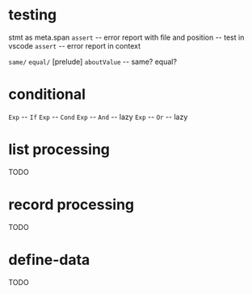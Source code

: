 # testing

stmt as meta.span
`assert` -- error report with file and position -- test in vscode
`assert` -- error report in context

`same/`
`equal/`
[prelude] `aboutValue` -- same? equal?

# conditional

`Exp` -- `If`
`Exp` -- `Cond`
`Exp` -- `And` -- lazy
`Exp` -- `Or` -- lazy

# list processing

TODO

# record processing

TODO

# define-data

TODO

